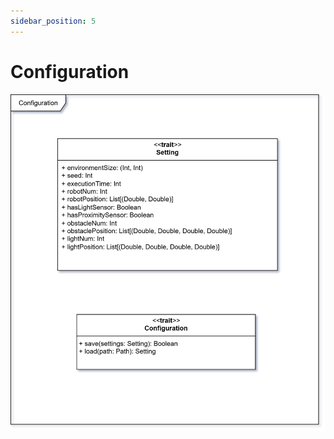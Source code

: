 ```yaml
---
sidebar_position: 5
---
```


# Configuration

![Configuration](../../static/img/04-detailed-design/configuration.png)